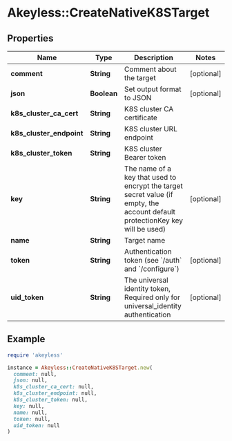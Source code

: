 # Akeyless::CreateNativeK8STarget

## Properties

| Name | Type | Description | Notes |
| ---- | ---- | ----------- | ----- |
| **comment** | **String** | Comment about the target | [optional] |
| **json** | **Boolean** | Set output format to JSON | [optional] |
| **k8s_cluster_ca_cert** | **String** | K8S cluster CA certificate |  |
| **k8s_cluster_endpoint** | **String** | K8S cluster URL endpoint |  |
| **k8s_cluster_token** | **String** | K8S cluster Bearer token |  |
| **key** | **String** | The name of a key that used to encrypt the target secret value (if empty, the account default protectionKey key will be used) | [optional] |
| **name** | **String** | Target name |  |
| **token** | **String** | Authentication token (see &#x60;/auth&#x60; and &#x60;/configure&#x60;) | [optional] |
| **uid_token** | **String** | The universal identity token, Required only for universal_identity authentication | [optional] |

## Example

```ruby
require 'akeyless'

instance = Akeyless::CreateNativeK8STarget.new(
  comment: null,
  json: null,
  k8s_cluster_ca_cert: null,
  k8s_cluster_endpoint: null,
  k8s_cluster_token: null,
  key: null,
  name: null,
  token: null,
  uid_token: null
)
```

